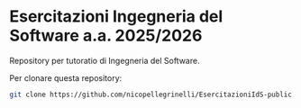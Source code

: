 # Esercitazioni Ingegneria del Software a.a. 2025/2026
Repository per tutoratio di Ingegneria del Software.

Per clonare questa repository:
```bash
git clone https://github.com/nicopellegrinelli/EsercitazioniIdS-public
```
